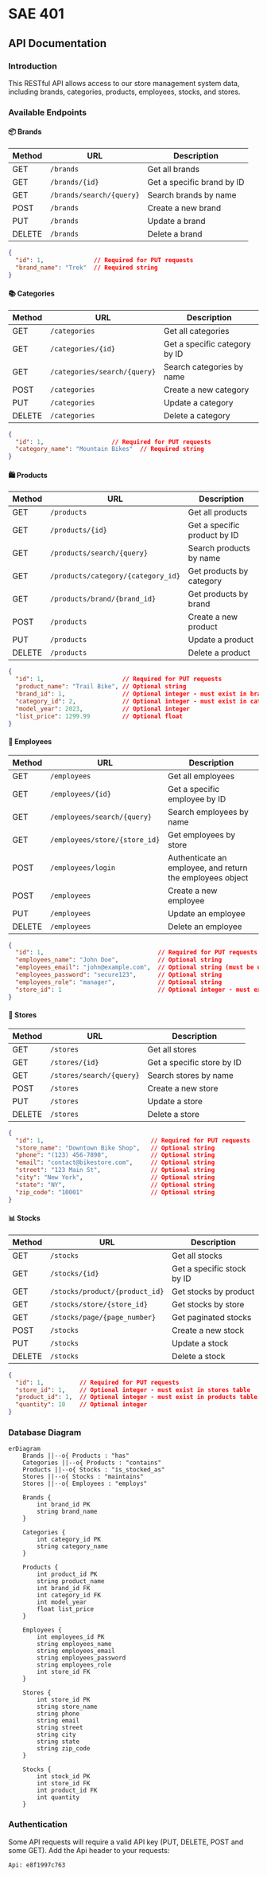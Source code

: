 # SAE 401

## API Documentation

### Introduction
This RESTful API allows access to our store management system data, including brands, categories, products, employees, stocks, and stores.

### Available Endpoints

#### 📦 Brands

| Method | URL | Description |
|--------|-----|-------------|
| GET | `/brands` | Get all brands |
| GET | `/brands/{id}` | Get a specific brand by ID |
| GET | `/brands/search/{query}` | Search brands by name |
| POST | `/brands` | Create a new brand |
| PUT | `/brands` | Update a brand |
| DELETE | `/brands` | Delete a brand |

```json
{
  "id": 1,              // Required for PUT requests
  "brand_name": "Trek"  // Required string
}
```

#### 📚 Categories

| Method | URL | Description |
|--------|-----|-------------|
| GET | `/categories` | Get all categories |
| GET | `/categories/{id}` | Get a specific category by ID |
| GET | `/categories/search/{query}` | Search categories by name |
| POST | `/categories` | Create a new category |
| PUT | `/categories` | Update a category |
| DELETE | `/categories` | Delete a category |

```json
{
  "id": 1,                   // Required for PUT requests
  "category_name": "Mountain Bikes"  // Required string
}
```

#### 🛍️ Products

| Method | URL | Description |
|--------|-----|-------------|
| GET | `/products` | Get all products |
| GET | `/products/{id}` | Get a specific product by ID |
| GET | `/products/search/{query}` | Search products by name |
| GET | `/products/category/{category_id}` | Get products by category |
| GET | `/products/brand/{brand_id}` | Get products by brand |
| POST | `/products` | Create a new product |
| PUT | `/products` | Update a product |
| DELETE | `/products` | Delete a product |

```json
{
  "id": 1,                      // Required for PUT requests
  "product_name": "Trail Bike", // Optional string
  "brand_id": 1,                // Optional integer - must exist in brands table
  "category_id": 2,             // Optional integer - must exist in categories table
  "model_year": 2023,           // Optional integer
  "list_price": 1299.99         // Optional float
}
```

#### 👥 Employees

| Method | URL | Description |
|--------|-----|-------------|
| GET | `/employees` | Get all employees |
| GET | `/employees/{id}` | Get a specific employee by ID |
| GET | `/employees/search/{query}` | Search employees by name |
| GET | `/employees/store/{store_id}` | Get employees by store |
| POST | `/employees/login` | Authenticate an employee, and return the employees object |
| POST | `/employees` | Create a new employee |
| PUT | `/employees` | Update an employee |
| DELETE | `/employees` | Delete an employee |

```json
{
  "id": 1,                                // Required for PUT requests
  "employees_name": "John Doe",           // Optional string
  "employees_email": "john@example.com",  // Optional string (must be unique)
  "employees_password": "secure123",      // Optional string
  "employees_role": "manager",            // Optional string
  "store_id": 1                           // Optional integer - must exist in stores table
}
```

#### 🏬 Stores

| Method | URL | Description |
|--------|-----|-------------|
| GET | `/stores` | Get all stores |
| GET | `/stores/{id}` | Get a specific store by ID |
| GET | `/stores/search/{query}` | Search stores by name |
| POST | `/stores` | Create a new store |
| PUT | `/stores` | Update a store |
| DELETE | `/stores` | Delete a store |

```json
{
  "id": 1,                              // Required for PUT requests
  "store_name": "Downtown Bike Shop",   // Optional string
  "phone": "(123) 456-7890",            // Optional string
  "email": "contact@bikestore.com",     // Optional string
  "street": "123 Main St",              // Optional string
  "city": "New York",                   // Optional string
  "state": "NY",                        // Optional string
  "zip_code": "10001"                   // Optional string
}
```

#### 📊 Stocks

| Method | URL | Description |
|--------|-----|-------------|
| GET | `/stocks` | Get all stocks |
| GET | `/stocks/{id}` | Get a specific stock by ID |
| GET | `/stocks/product/{product_id}` | Get stocks by product |
| GET | `/stocks/store/{store_id}` | Get stocks by store |
| GET | `/stocks/page/{page_number}` | Get paginated stocks |
| POST | `/stocks` | Create a new stock |
| PUT | `/stocks` | Update a stock |
| DELETE | `/stocks` | Delete a stock |

```json
{
  "id": 1,          // Required for PUT requests
  "store_id": 1,    // Optional integer - must exist in stores table
  "product_id": 1,  // Optional integer - must exist in products table
  "quantity": 10    // Optional integer
}
```

### Database Diagram
```mermaid
erDiagram
    Brands ||--o{ Products : "has"
    Categories ||--o{ Products : "contains"
    Products ||--o{ Stocks : "is_stocked_as"
    Stores ||--o{ Stocks : "maintains"
    Stores ||--o{ Employees : "employs"
    
    Brands {
        int brand_id PK
        string brand_name
    }
    
    Categories {
        int category_id PK
        string category_name
    }
    
    Products {
        int product_id PK
        string product_name
        int brand_id FK
        int category_id FK
        int model_year
        float list_price
    }
    
    Employees {
        int employees_id PK
        string employees_name
        string employees_email
        string employees_password
        string employees_role
        int store_id FK
    }
    
    Stores {
        int store_id PK
        string store_name
        string phone
        string email
        string street
        string city
        string state
        string zip_code
    }
    
    Stocks {
        int stock_id PK
        int store_id FK
        int product_id FK
        int quantity
    }
```

### Authentication

Some API requests will require a valid API key (PUT, DELETE, POST and some GET).
Add the Api header to your requests:

```
Api: e8f1997c763
```